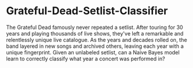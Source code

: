 # Grateful-Dead-Setlist-Classifier
The Grateful Dead famously never repeated a setlist. After touring for 30 years and playing thousands of live shows, they've left a remarkable and relentlessly unique live catalogue. As the years and decades rolled on, the band layered in new songs and archived others, leaving each year with a unique fingerprint. Given an unlabeled setlist, can a Naive Bayes model learn to correctly classify what year a concert was performed in?
